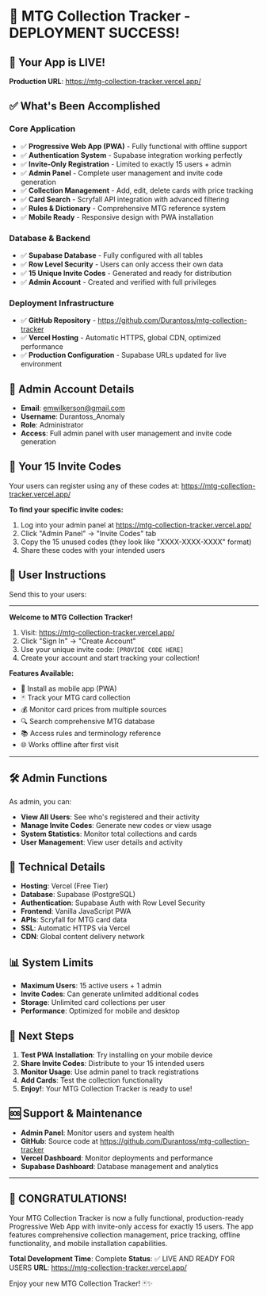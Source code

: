 # 🎉 MTG Collection Tracker - DEPLOYMENT SUCCESS!

## 🚀 Your App is LIVE!
**Production URL**: https://mtg-collection-tracker.vercel.app/

## ✅ What's Been Accomplished

### **Core Application**
- ✅ **Progressive Web App (PWA)** - Fully functional with offline support
- ✅ **Authentication System** - Supabase integration working perfectly
- ✅ **Invite-Only Registration** - Limited to exactly 15 users + admin
- ✅ **Admin Panel** - Complete user management and invite code generation
- ✅ **Collection Management** - Add, edit, delete cards with price tracking
- ✅ **Card Search** - Scryfall API integration with advanced filtering
- ✅ **Rules & Dictionary** - Comprehensive MTG reference system
- ✅ **Mobile Ready** - Responsive design with PWA installation

### **Database & Backend**
- ✅ **Supabase Database** - Fully configured with all tables
- ✅ **Row Level Security** - Users can only access their own data
- ✅ **15 Unique Invite Codes** - Generated and ready for distribution
- ✅ **Admin Account** - Created and verified with full privileges

### **Deployment Infrastructure**
- ✅ **GitHub Repository** - https://github.com/Durantoss/mtg-collection-tracker
- ✅ **Vercel Hosting** - Automatic HTTPS, global CDN, optimized performance
- ✅ **Production Configuration** - Supabase URLs updated for live environment

## 👤 Admin Account Details
- **Email**: emwilkerson@gmail.com
- **Username**: Durantoss_Anomaly
- **Role**: Administrator
- **Access**: Full admin panel with user management and invite code generation

## 🎫 Your 15 Invite Codes
Your users can register using any of these codes at: https://mtg-collection-tracker.vercel.app/

**To find your specific invite codes:**
1. Log into your admin panel at https://mtg-collection-tracker.vercel.app/
2. Click "Admin Panel" → "Invite Codes" tab
3. Copy the 15 unused codes (they look like "XXXX-XXXX-XXXX" format)
4. Share these codes with your intended users

## 📱 User Instructions
Send this to your users:

---
**Welcome to MTG Collection Tracker!**

1. Visit: https://mtg-collection-tracker.vercel.app/
2. Click "Sign In" → "Create Account"
3. Use your unique invite code: `[PROVIDE CODE HERE]`
4. Create your account and start tracking your collection!

**Features Available:**
- 📱 Install as mobile app (PWA)
- 🃏 Track your MTG card collection
- 💰 Monitor card prices from multiple sources
- 🔍 Search comprehensive MTG database
- 📚 Access rules and terminology reference
- 🌐 Works offline after first visit

---

## 🛠️ Admin Functions
As admin, you can:
- **View All Users**: See who's registered and their activity
- **Manage Invite Codes**: Generate new codes or view usage
- **System Statistics**: Monitor total collections and cards
- **User Management**: View user details and activity

## 🔧 Technical Details
- **Hosting**: Vercel (Free Tier)
- **Database**: Supabase (PostgreSQL)
- **Authentication**: Supabase Auth with Row Level Security
- **Frontend**: Vanilla JavaScript PWA
- **APIs**: Scryfall for MTG card data
- **SSL**: Automatic HTTPS via Vercel
- **CDN**: Global content delivery network

## 📊 System Limits
- **Maximum Users**: 15 active users + 1 admin
- **Invite Codes**: Can generate unlimited additional codes
- **Storage**: Unlimited card collections per user
- **Performance**: Optimized for mobile and desktop

## 🎯 Next Steps
1. **Test PWA Installation**: Try installing on your mobile device
2. **Share Invite Codes**: Distribute to your 15 intended users
3. **Monitor Usage**: Use admin panel to track registrations
4. **Add Cards**: Test the collection functionality
5. **Enjoy!**: Your MTG Collection Tracker is ready to use!

## 🆘 Support & Maintenance
- **Admin Panel**: Monitor users and system health
- **GitHub**: Source code at https://github.com/Durantoss/mtg-collection-tracker
- **Vercel Dashboard**: Monitor deployments and performance
- **Supabase Dashboard**: Database management and analytics

---

## 🎉 CONGRATULATIONS!
Your MTG Collection Tracker is now a fully functional, production-ready Progressive Web App with invite-only access for exactly 15 users. The app features comprehensive collection management, price tracking, offline functionality, and mobile installation capabilities.

**Total Development Time**: Complete
**Status**: ✅ LIVE AND READY FOR USERS
**URL**: https://mtg-collection-tracker.vercel.app/

Enjoy your new MTG Collection Tracker! 🃏✨
